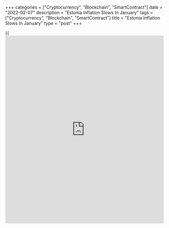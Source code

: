 +++
categories = ["Cryptocurrency", "Blockchain", "SmartContract"]
date = "2022-02-07"
description = "Estonia Inflation Slows In January"
tags = ["Cryptocurrency", "Blockchain", "SmartContract"]
title = "Estonia Inflation Slows In January"
type = "post"
+++

{{<iframe id="large-banner" src="https://www.bounty.group/#slide=26.0" width="100%" height="600" scrolling="no" style="border: 0px solid rgb(216, 221, 230); border-radius: 3px;">}}

Estonia's consumer price inflation slowed in January despite the sharp
increases in housing and transport costs, Statistics Estonia reported
Monday.

Consumer price inflation eased to 11.3 percent from 12.2 percent in
December.

Cost of goods advanced 9 percent annually and that of services surged 16
percent from the previous year. Housing costs advanced 31.5 percent and
transport cost was up 17.1 percent.

Both transport and food and non-alcoholic beverages contributed a fifth
of the index rise.

On a monthly basis, consumer prices edged down 0.1 percent, in contrast
to the 3.1 percent rise in the previous month.  
  
Compared to December, the consumer price index was affected the most by
price decreases of electricity and pipeline gas, price increase of food
and the sales of clothing and footwear.

"The main reason for lower prices of electricity and pipeline gas is the
government decision to put a price cap on these and set the volumes sold
at capped prices," Viktoria Trasanov, leading analyst at Statistics
Estonia, said. In addition, in January, electricity was cheaper than in
December.

For comments and feedback [contact](https://www.playgroundfx.com/contact/): editorial@rtt[news](https://www.letsplayfx.com/blog/forex-news-website/).com

[Economic News][1]

 **What parts of the world are seeing the best (and worst) economic
performances lately? Click[here][2] to check out our [Econ Scorecard][2]
and find out! See up-to-the-moment [ranking](https://www.playgroundfx.com/blog/crypto-exchange-ranking/)s for the best and worst
performers in [GDP][3], [unemployment rate][4], [inflation][5] and much
more.**

   1. www.rtt[news](https://www.letsplayfx.com/blog/forex-news-website/).com/Content/EconomicNews.aspx
   2. www.rtt[news](https://www.letsplayfx.com/blog/forex-news-website/).com/economic-scorecard/world-rank/unemployment-rate/highest-performance.aspx
   3. www.rtt[news](https://www.letsplayfx.com/blog/forex-news-website/).com/economic-scorecard/world-rank/GDP/highest-performance.aspx
   4. www.rtt[news](https://www.letsplayfx.com/blog/forex-news-website/).com/economic-scorecard/world-rank/unemployment-rate/lowest-performance.aspx
   5. www.rtt[news](https://www.letsplayfx.com/blog/forex-news-website/).com/economic-scorecard/world-rank/CPI/highest-performance.aspx